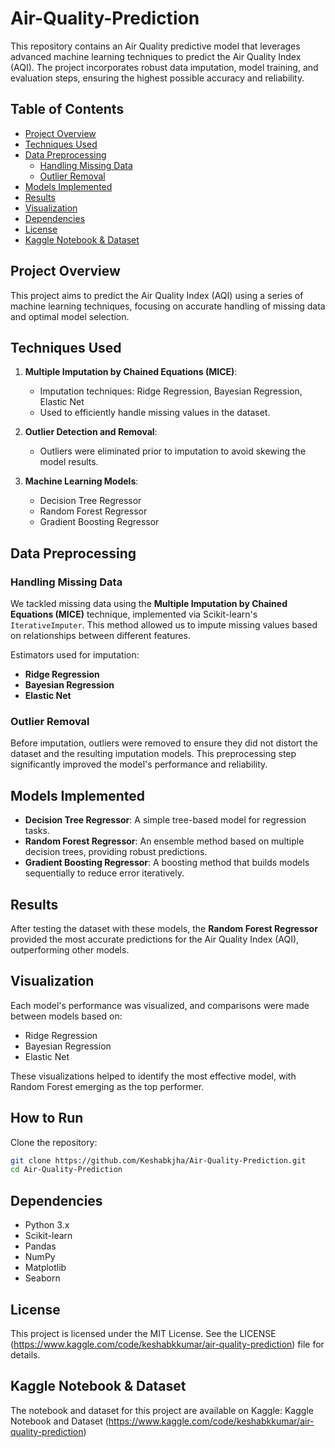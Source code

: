 # Air-Quality-Prediction

This repository contains an Air Quality predictive model that leverages advanced machine learning techniques to predict the Air Quality Index (AQI). The project incorporates robust data imputation, model training, and evaluation steps, ensuring the highest possible accuracy and reliability.

## Table of Contents
- [Project Overview](#project-overview)
- [Techniques Used](#techniques-used)
- [Data Preprocessing](#data-preprocessing)
  - [Handling Missing Data](#handling-missing-data)
  - [Outlier Removal](#outlier-removal)
- [Models Implemented](#models-implemented)
- [Results](#results)
- [Visualization](#visualization)
- [Dependencies](#dependencies)
- [License](https://github.com/Keshabkjha/Air-Quality-Prediction/blob/main/LICENSE)
- [Kaggle Notebook & Dataset](https://www.kaggle.com/code/keshabkkumar/air-quality-prediction)

## Project Overview

This project aims to predict the Air Quality Index (AQI) using a series of machine learning techniques, focusing on accurate handling of missing data and optimal model selection.

## Techniques Used

1. **Multiple Imputation by Chained Equations (MICE)**:
   - Imputation techniques: Ridge Regression, Bayesian Regression, Elastic Net
   - Used to efficiently handle missing values in the dataset.

2. **Outlier Detection and Removal**:
   - Outliers were eliminated prior to imputation to avoid skewing the model results.

3. **Machine Learning Models**:
   - Decision Tree Regressor
   - Random Forest Regressor
   - Gradient Boosting Regressor

## Data Preprocessing

### Handling Missing Data

We tackled missing data using the **Multiple Imputation by Chained Equations (MICE)** technique, implemented via Scikit-learn's `IterativeImputer`. This method allowed us to impute missing values based on relationships between different features.

Estimators used for imputation:
- **Ridge Regression**
- **Bayesian Regression**
- **Elastic Net**

### Outlier Removal

Before imputation, outliers were removed to ensure they did not distort the dataset and the resulting imputation models. This preprocessing step significantly improved the model's performance and reliability.

## Models Implemented

- **Decision Tree Regressor**: A simple tree-based model for regression tasks.
- **Random Forest Regressor**: An ensemble method based on multiple decision trees, providing robust predictions.
- **Gradient Boosting Regressor**: A boosting method that builds models sequentially to reduce error iteratively.

## Results

After testing the dataset with these models, the **Random Forest Regressor** provided the most accurate predictions for the Air Quality Index (AQI), outperforming other models.

## Visualization

Each model's performance was visualized, and comparisons were made between models based on:
- Ridge Regression
- Bayesian Regression
- Elastic Net

These visualizations helped to identify the most effective model, with Random Forest emerging as the top performer.

## How to Run

Clone the repository:
   ```bash
   git clone https://github.com/Keshabkjha/Air-Quality-Prediction.git
   cd Air-Quality-Prediction
  ```
## Dependencies
  - Python 3.x
  - Scikit-learn
  - Pandas
  - NumPy
  - Matplotlib
  - Seaborn
## License 
  This project is licensed under the MIT License. See the LICENSE (https://www.kaggle.com/code/keshabkkumar/air-quality-prediction) file for details.

## Kaggle Notebook & Dataset
  The notebook and dataset for this project are available on Kaggle:
  Kaggle Notebook and Dataset (https://www.kaggle.com/code/keshabkkumar/air-quality-prediction)
